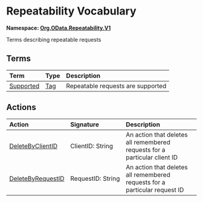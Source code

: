 # Repeatability Vocabulary
**Namespace: [Org.OData.Repeatability.V1](Org.OData.Repeatability.V1.xml)**

Terms describing repeatable requests


## Terms

Term|Type|Description
:---|:---|:----------
[Supported](Org.OData.Repeatability.V1.xml#L72)|[Tag](Org.OData.Core.V1.md#Tag)|<a name="Supported"></a>Repeatable requests are supported


## Actions

Action|Signature|Description
:-------|:--------|:----------
[DeleteByClientID](Org.OData.Repeatability.V1.xml#L76)|ClientID:&nbsp;String|<a name="DeleteByClientID"></a>An action that deletes all remembered requests for a particular client ID
[DeleteByRequestID](Org.OData.Repeatability.V1.xml#L81)|RequestID:&nbsp;String|<a name="DeleteByRequestID"></a>An action that deletes all remembered requests for a particular request ID
